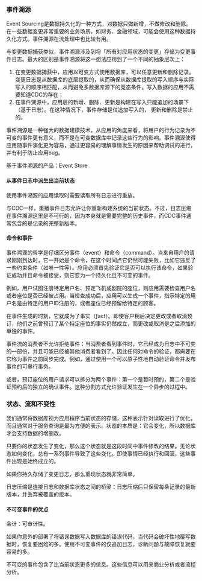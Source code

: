 ### 事件溯源

Event Sourcing是数据持久化的一种方式，对数据只做新增，不做修改和删除。在一些数据变更非常重要的业务场景，如财务、金融领域，可能会使用这种数据持久化方式。事件溯源在流处理中也比较有用。

与变更数据捕获类似，事件溯源涉及到将「所有对应用状态的变更」存储为变更事件日志。最大的区别是事件溯源将这一想法应用到了一个不同的抽象层次上：

1. 在变更数据捕获中，应用以可变方式使用数据库，可以任意更新和删除记录。变更日志是从数据库的底层提取的，从而确保从数据库提取的写入顺序与实际写入的顺序相匹配，从而避免多数据库源下的竞态条件。写入数据的应用不需要知道CDC的存在；
2. 在事件溯源中，应用层的新增、删除、更新是构建在写入只能追加的场景下（基于日志）。在这种情况下，事件存储是仅追加写入的， 更新和删除是禁止的。



事件溯源是一种强大的数据建模技术，从应用的角度来看，将用户的行为记录为不可变的事件更有意义，而不是在可变数据库中记录这些行为的影响。事件溯源使得应用随事件演化更为容易，通过更容易的理解事情发生的原因来帮助调试的进行，并有利于防止应用bug。



基于事件溯源的产品：Event Store



#### 从事件日志中派生出当前状态

使用事件溯源的应用读取时需要读取所有日志进行重放。

与CDC一样，重播事件日志允许让你重新构建系统的当前状态。不过，日志压缩在事件溯源这里是不可行的，因为本身就是需要完整的历史事件，而CDC事件通常包含的是记录的完整新版本。



#### 命令和事件

事件溯源的哲学是仔细区分事件（event）和命令（command）。当来自用户的请求刚刚到达时，它一开始是个命令，在这个时间点它仍然可能失败，比如它违反了一些约束条件（如唯一性等）。应用必须首先验证它是否可以执行该命令，如果验证成功并且命令被接受，则它变为一个持久化且不可变的事件。

例如，用户试图注册特定用户名、预定飞机或剧院的座位，则应用需要检查用户名或者座位是否已经被占用。当检查成功后，应用可以生成一个事件，指示特定的用户名是由特定的用户ID注册的，或者座位已经预留给特定的顾客。

在事件生成的时刻，它就成为了事实（ƒact）。即使客户稍后决定更改或者取消预订，他们之前曾预订了某个特定座位的事实仍然成立，而更改或取消是之后添加的单独的事件。

事件流的消费者不允许拒绝事件：当消费者看到事件时，它已经成为日志中不可变的一部份，并且可能已经被其他消费者看到了。因此任何对命令的验证，都需要在它称为事件之前同步完成。例如，通过使用一个可以原子性地自动验证命令并发布事件的可串行事务。

或者，预订座位的用户请求可以拆分为两个事件：第一个是暂时预约，第二个是验证预约后的独立的确认事件。这种分割方式允许验证发生在一个异步的过程中。



### 状态、流和不变性

我们通常将数据库视为应用程序当前状态的存储，这种表示针对读取进行了优化，而且通常对于服务查询是最为方便的表示。状态的本质是：它会变化，所以数据库才会支持数据的增删改。

只要你的状态发生了变化，那么这个状态就是这段时间中事件修改的结果。无论状态如何变化，总有一系列事件导致了这些变化。即使事情已经执行和回滚，这些事件出现是始终成立的。

如果你持久存储了变更日志，那么重现状态就非常简单。

日志压缩是连接日志和数据库状态之间的桥梁：日志压缩后只保留每条记录的最新版本，并丢弃被覆盖的版本。



#### 不可变事件的优点

会计：可审计性。

如果你意外的部署了将错误数据写入数据库的错误代码，当代码会破坏性地覆写数据时，恢复要困难的多。使用不可变事件的仅追加日志，诊断问题与故障恢复就要容易的多。

不可变的事件包含了比当前状态更多的信息。这些信息可以用来商业分析或者流程分析。
